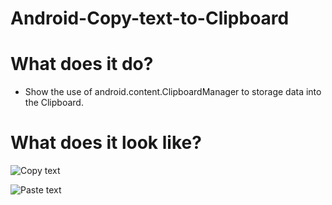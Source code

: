 # Android-Copy-text-to-Clipboard




# What does it do?

* Show the use of android.content.ClipboardManager to storage data into the Clipboard.

# What does it look like?

![Copy text](https://i.stack.imgur.com/BLWJW.png)


![Paste text](https://i.stack.imgur.com/jBbmL.png)

